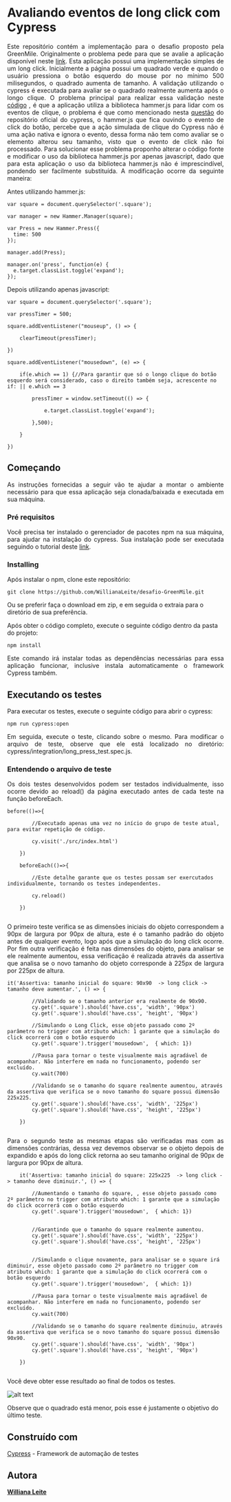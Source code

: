 # Avaliando eventos de long click com Cypress

<p align="justify">
Este repositório contém a implementação para o desafio proposto pela GreenMile. Originalmente o problema pede para que se avalie a aplicação disponível neste <a href="https://codepen.io/choskim/pen/RLYebL">link</a>. Esta aplicação possui uma implementação simples de um long click. Inicialmente a página possui um quadrado verde e quando o usuário pressiona o botão esquerdo do mouse por no mínimo 500 milisegundos, o quadrado aumenta de tamanho. A validação utilizando o cypress é executada para avaliar se o quadrado realmente aumenta após o longo clique. O problema principal para realizar essa validação neste <a href="https://codepen.io/choskim/pen/RLYebL">código</a> , é que a aplicação utiliza a biblioteca hammer.js para lidar com os eventos de clique, o problema é que como mencionado nesta <a href="https://github.com/cypress-io/cypress/issues/4286">questão</a> do repositório oficial do cypress, o hammer.js que fica ouvindo o evento de click do botão, percebe que a ação simulada de clique do Cypress não é uma ação nativa e ignora o evento, dessa forma não tem como avaliar se o elemento alterou seu tamanho, visto que o evento de click não foi processado. Para solucionar esse problema proponho alterar o código fonte e modificar o uso da biblioteca hammer.js por apenas javascript, dado que para esta aplicação o uso da biblioteca hammer.js não é imprescindível, pondendo ser facilmente substituída. A modificação ocorre da seguinte maneira:
</p>

<p>Antes utilizando hammer.js:</p>

```
var square = document.querySelector('.square');

var manager = new Hammer.Manager(square);

var Press = new Hammer.Press({
  time: 500
});

manager.add(Press);

manager.on('press', function(e) {
  e.target.classList.toggle('expand');
});

```

Depois utilizando apenas javascript:

```
var square = document.querySelector('.square');

var pressTimer = 500;

square.addEventListener("mouseup", () => {
    
    clearTimeout(pressTimer);

})

square.addEventListener("mousedown", (e) => {

    if(e.which == 1) {//Para garantir que só o longo clique do botão esquerdo será considerado, caso o direito também seja, acrescente no if: || e.which == 3
    
        pressTimer = window.setTimeout(() => {

            e.target.classList.toggle('expand');
        
        },500);
    
    }

})

```


## Começando

<p align="justify">
As instruções fornecidas a seguir vão te ajudar a montar o ambiente necessário para que essa aplicação seja clonada/baixada e executada em sua máquina.
</p>

### Pré requisitos

<p align="justify">
Você precisa ter instalado o gerenciador de pacotes npm na sua máquina, para ajudar na instalação do cypress. Sua instalação pode ser executada seguindo o tutorial deste <a href="https://phoenixnap.com/kb/install-node-js-npm-on-windows">link</a>. 
</p>

### Installing

Após instalar o npm, clone este repositório:

```
git clone https://github.com/WillianaLeite/desafio-GreenMile.git

```
Ou se preferir faça o download em zip, e em seguida o extraia para o diretório de sua preferência.


Após obter o código completo, execute o seguinte código dentro da pasta do projeto:

```
npm install
```
<p align="justify">
Este comando irá instalar todas as dependências necessárias para essa aplicação funcionar, inclusive instala automaticamente o framework Cypress também. 
</p>

## Executando os testes

Para executar os testes, execute o seguinte código para abrir o cypress:

```
npm run cypress:open
```
<p align="justify">
Em seguida, execute o teste, clicando sobre o mesmo. Para modificar o arquivo de teste, observe que ele está localizado no diretório: cypress/integration/long_press_test.spec.js.
</p>

### Entendendo o arquivo de teste

<p align="justify">
Os dois testes desenvolvidos podem ser testados individualmente, isso ocorre devido ao reload() da página executado antes de cada teste na função beforeEach. 
</p>



```
before(()=>{

        //Executado apenas uma vez no início do grupo de teste atual, para evitar repetição de código.

        cy.visit('./src/index.html')

    })

    beforeEach(()=>{
        
        //Este detalhe garante que os testes possam ser exercutados individualmente, tornando os testes independentes.

        cy.reload()

    })
    

```
<p align="justify">
O primeiro teste verifica se as dimensões iniciais do objeto correspondem a 90px de largura por 90px de altura, este é o tamanho padrão do objeto antes de qualquer evento, logo após que a simulação do long click ocorre. Por fim outra verificação é feita nas dimensões do objeto, para analisar se ele realmente aumentou, essa verificação é realizada através da assertiva que analisa se o novo tamanho do objeto corresponde à 225px de largura por 225px de altura. 
</p>

```
it('Assertiva: tamanho inicial do square: 90x90  -> long click -> tamanho deve aumentar.', () => {
       
        //Validando se o tamanho anterior era realmente de 90x90. 
        cy.get('.square').should('have.css', 'width', '90px')
        cy.get('.square').should('have.css', 'height', '90px')
        
        //Simulando o Long Click, esse objeto passado como 2º parâmetro no trigger com atributo which: 1 garante que a simulação do click ocorrerá com o botão esquerdo
        cy.get('.square').trigger('mousedown',  { which: 1})
        
        //Pausa para tornar o teste visualmente mais agradável de acompanhar. Não interfere em nada no funcionamento, podendo ser excluído.
        cy.wait(700)
        
        //Validando se o tamanho do square realmente aumentou, através da assertiva que verifica se o novo tamanho do square possui dimensão 225x225.
        cy.get('.square').should('have.css', 'width', '225px')
        cy.get('.square').should('have.css', 'height', '225px')

    })
    
 ```

<p align="justify">
Para o segundo teste as mesmas etapas são verificadas mas com as dimensões contrárias, dessa vez devemos observar se o objeto depois de expandido e após do long click retorna ao seu tamanho original de 90px de largura por 90px de altura. 
</p>

```
    it('Assertiva: tamanho inicial do square: 225x225  -> long click -> tamanho deve diminuir.', () => {
        
        //Aumentando o tamanho do square, , esse objeto passado como 2º parâmetro no trigger com atributo which: 1 garante que a simulação do click ocorrerá com o botão esquerdo
        cy.get('.square').trigger('mousedown',  { which: 1})
        

        //Garantindo que o tamanho do square realmente aumentou.
        cy.get('.square').should('have.css', 'width', '225px')
        cy.get('.square').should('have.css', 'height', '225px')

        
        //Simulando o clique novamente, para analisar se o square irá diminuir, esse objeto passado como 2º parâmetro no trigger com atributo which: 1 garante que a simulação do click ocorrerá com o botão esquerdo 
        cy.get('.square').trigger('mousedown',  { which: 1})

        //Pausa para tornar o teste visualmente mais agradável de acompanhar. Não interfere em nada no funcionamento, podendo ser excluído.
        cy.wait(700)
        
        //Validando se o tamanho do square realmente diminuiu, através da assertiva que verifica se o novo tamanho do square possui dimensão 90x90.
        cy.get('.square').should('have.css', 'width', '90px')
        cy.get('.square').should('have.css', 'height', '90px')

    })   


```

Você deve obter esse resultado ao final de todos os testes. 

![alt text](https://github.com/WillianaLeite/desafio-GreenMile/blob/master/result_teste.PNG)


Observe que o quadrado está menor, pois esse é justamente o objetivo do último teste.


## Construído com

[Cypress](https://www.cypress.io/) - Framework de automação de testes

## Autora

[**Williana Leite**](https://github.com/WillianaLeite)

